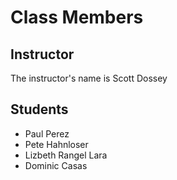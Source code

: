# Class Members

## Instructor

The instructor's name is Scott Dossey

## Students

* Paul Perez
* Pete Hahnloser
* Lizbeth Rangel Lara
* Dominic Casas